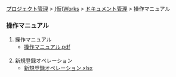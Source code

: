 [プロジェクト管理](../../../index.html) > [(仮)Works](../../../index.html) > [ドキュメント管理](../index.html) > 操作マニュアル

### 操作マニュアル

1. 操作マニュアル<br>
   * [操作マニュアル.pdf](./操作マニュアル.pdf)<br><br>
2. 新規登録オペレーション<br>
   * [新規登録オペレーション.xlsx](./新規登録オペレーション.xlsx)<br><br>


